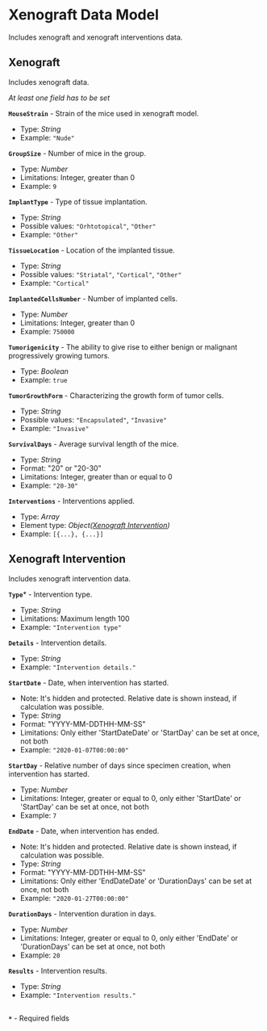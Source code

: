 # Xenograft Data Model
Includes xenograft and xenograft interventions data.

## Xenograft
Includes xenograft data.

_At least one field has to be set_

**`MouseStrain`** - Strain of the mice used in xenograft model.
- Type: _String_
- Example: `"Nude"`

**`GroupSize`** - Number of mice in the group.
- Type: _Number_
- Limitations: Integer, greater than 0
- Example: `9`

**`ImplantType`** - Type of tissue implantation.
- Type: _String_
- Possible values: `"Orhtotopical"`, `"Other"`
- Example: `"Other"`

**`TissueLocation`** - Location of the implanted tissue.
- Type: _String_
- Possible values: `"Striatal"`, `"Cortical"`, `"Other"`
- Example: `"Cortical"`

**`ImplantedCellsNumber`** - Number of implanted cells.
- Type: _Number_
- Limitations: Integer, greater than 0
- Example: `750000`

**`Tumorigenicity`** - The ability to give rise to either benign or malignant progressively growing tumors.
- Type: _Boolean_
- Example: `true`

**`TumorGrowthForm`** - Characterizing the growth form of tumor cells.
- Type: _String_
- Possible values: `"Encapsulated"`, `"Invasive"`
- Example: `"Invasive"`

**`SurvivalDays`** - Average survival length of the mice.
- Type: _String_
- Format: "20" or "20-30"
- Limitations: Integer, greater than or equal to 0
- Example: `"20-30"`

**`Interventions`** - Interventions applied.
- Type: _Array_
- Element type: _Object([Xenograft Intervention](https://github.com/dkfz-unite/unite-specimens-feed/blob/main/Docs/api-specimens-models-xenograft.md#xenograft-intervention))_
- Example: `[{...}, {...}]`

## Xenograft Intervention
Includes xenograft intervention data.

**`Type`*** - Intervention type.
- Type: _String_
- Limitations: Maximum length 100
- Example: `"Intervention type"`

**`Details`** - Intervention details.
- Type: _String_
- Example: `"Intervention details."`

**`StartDate`** - Date, when intervention has started.
- Note: It's hidden and protected. Relative date is shown instead, if calculation was possible.
- Type: _String_
- Format: "YYYY-MM-DDTHH-MM-SS"
- Limitations: Only either 'StartDateDate' or 'StartDay' can be set at once, not both
- Example: `"2020-01-07T00:00:00"`

**`StartDay`** - Relative number of days since specimen creation, when intervention has started.
- Type: _Number_
- Limitations: Integer, greater or equal to 0, only either 'StartDate' or 'StartDay' can be set at once, not both
- Example: `7`

**`EndDate`** - Date, when intervention has ended.
- Note: It's hidden and protected. Relative date is shown instead, if calculation was possible.
- Type: _String_
- Format: "YYYY-MM-DDTHH-MM-SS"
- Limitations: Only either 'EndDateDate' or 'DurationDays' can be set at once, not both
- Example: `"2020-01-27T00:00:00"`

**`DurationDays`** - Intervention duration in days.
- Type: _Number_
- Limitations: Integer, greater or equal to 0, only either 'EndDate' or 'DurationDays' can be set at once, not both
- Example: `20`

**`Results`** - Intervention results.
- Type: _String_
- Example: `"Intervention results."`

##
**`*`** - Required fields

